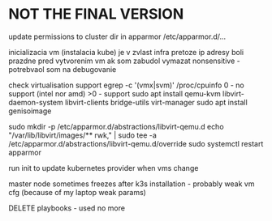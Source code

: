# NOT THE FINAL VERSION

update permissions to cluster dir in apparmor /etc/apparmor.d/...

inicializacia vm (instalacia kube) je v zvlast infra pretoze ip adresy boli prazdne pred vytvorenim vm
ak som zabudol vymazat nonsensitive - potrebvaol som na debugovanie

check virtualisation support
    egrep -c '(vmx|svm)' /proc/cpuinfo
    0 - no support (intel nor amd)
    >0 - support
sudo apt install qemu-kvm libvirt-daemon-system libvirt-clients bridge-utils virt-manager
sudo apt install genisoimage

sudo mkdir -p /etc/apparmor.d/abstractions/libvirt-qemu.d
echo "/var/lib/libvirt/images/** rwk," | sudo tee -a /etc/apparmor.d/abstractions/libvirt-qemu.d/override
sudo systemctl restart apparmor

run init to update kubernetes provider when vms change

master node sometimes freezes after k3s installation - probably weak vm cfg (because of my laptop weak params)

DELETE playbooks - used no more